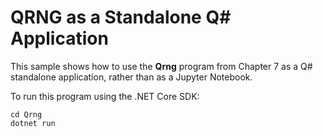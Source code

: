 # QRNG as a Standalone Q# Application

This sample shows how to use the **Qrng** program from Chapter 7 as a Q# standalone application, rather than as a Jupyter Notebook.

To run this program using the .NET Core SDK:

```dotnetcli
cd Qrng
dotnet run
```
